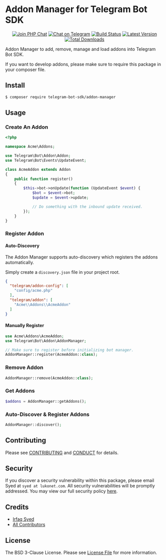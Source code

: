 # Addon Manager for Telegram Bot SDK 

<p align="center">
<a href="https://phpchat.co"><img src="https://img.shields.io/badge/Slack-PHP%20Chat-5c6aaa.svg?logo=slack&labelColor=4A154B&style=for-the-badge" alt="Join PHP Chat"/></a>
<a href="https://t.me/PHPChatCo"><img src="https://img.shields.io/badge/Chat-on%20Telegram-2CA5E0.svg?logo=telegram&style=for-the-badge" alt="Chat on Telegram"/></a>
<a href="https://github.com/telegram-bot-sdk/addon-manager/actions"><img src="https://img.shields.io/github/workflow/status/telegram-bot-sdk/addon-manager/CI.svg?style=for-the-badge" alt="Build Status"/></a>
<a href="https://github.com/telegram-bot-sdk/addon-manager/releases"><img src="https://img.shields.io/github/release/telegram-bot-sdk/addon-manager.svg?style=for-the-badge" alt="Latest Version"/></a>
<a href="https://packagist.org/packages/telegram-bot-sdk/addon-manager"><img src="https://img.shields.io/packagist/dt/telegram-bot-sdk/addon-manager.svg?style=for-the-badge" alt="Total Downloads"/></a>
</p>

Addon Manager to add, remove, manage and load addons into Telegram Bot SDK.

If you want to develop addons, please make sure to require this package in your composer file.

## Install

``` bash
$ composer require telegram-bot-sdk/addon-manager
```

## Usage

### Create An Addon

```php
<?php

namespace Acme\Addons;

use Telegram\Bot\Addon\Addon;
use Telegram\Bot\Events\UpdateEvent;

class AcmeAddon extends Addon
{
    public function register()
    {
        $this->bot->onUpdate(function (UpdateEvent $event) {
            $bot = $event->bot;
            $update = $event->update;

            // Do something with the inbound update received.
        });
    }
}
```

### Register Addon

#### Auto-Discovery

The Addon Manager supports auto-discovery which registers the addons automatically.
 
Simply create a `discovery.json` file in your project root.

```json
{
  "telegram/addon-config": [
    "config/acme.php"
  ],
  "telegram/addon": [
    "Acme\\Addons\\AcmeAddon"
  ]
}
```

#### Manually Register

```php
use Acme\Addons\AcmeAddon;
use Telegram\Bot\Addon\AddonManager;

// Make sure to register before initializing bot manager.
AddonManager::register(AcmeAddon::class);
```

### Remove Addon

```php
AddonManager::remove(AcmeAddon::class);
```

### Get Addons

```php
$addons = AddonManager::getAddons();
```

### Auto-Discover & Register Addons

```php
AddonManager::discover();
```

## Contributing

Please see [CONTRIBUTING](.github/CONTRIBUTING.md) and [CONDUCT](.github/CODE_OF_CONDUCT.md) for details.

## Security

If you discover a security vulnerability within this package, please email Syed at `syed at lukonet.com`. All security vulnerabilities will be promptly addressed. You may view our full security policy [here][link-security-policy].

## Credits

- [Irfaq Syed][link-author]
- [All Contributors][link-contributors]

## License

The BSD 3-Clause License. Please see [License File](LICENSE.md) for more information.

[link-author]: https://github.com/irazasyed
[link-contributors]: https://github.com/telegram-bot-sdk/addon-manager/contributors
[link-security-policy]: https://github.com/telegram-bot-sdk/addon-manager/security/policy
